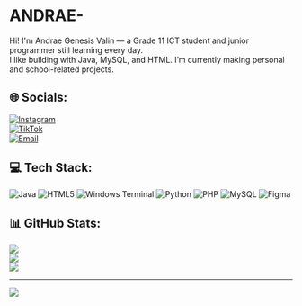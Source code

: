 # ANDRAE-

Hi! I'm Andrae Genesis Valin — a Grade 11 ICT student and junior programmer still learning every day.  
I like building with Java, MySQL, and HTML. I’m currently making personal and school-related projects.

## 🌐 Socials:
[![Instagram](https://img.shields.io/badge/Instagram-%23E4405F.svg?logo=Instagram&logoColor=white)](https://instagram.com/_draezxc)  
[![TikTok](https://img.shields.io/badge/TikTok-%23000000.svg?logo=TikTok&logoColor=white)](https://tiktok.com/@draezxc)  
[![Email](https://img.shields.io/badge/Email-D14836?logo=gmail&logoColor=white)](mailto:andraevalin3@gmail.com)

## 💻 Tech Stack:
![Java](https://img.shields.io/badge/java-%23ED8B00.svg?style=for-the-badge&logo=openjdk&logoColor=white)
![HTML5](https://img.shields.io/badge/html5-%23E34F26.svg?style=for-the-badge&logo=html5&logoColor=white)
![Windows Terminal](https://img.shields.io/badge/Windows%20Terminal-%234D4D4D.svg?style=for-the-badge&logo=windows-terminal&logoColor=white)
![Python](https://img.shields.io/badge/python-3670A0?style=for-the-badge&logo=python&logoColor=ffdd54)
![PHP](https://img.shields.io/badge/php-%23777BB4.svg?style=for-the-badge&logo=php&logoColor=white)
![MySQL](https://img.shields.io/badge/mysql-4479A1.svg?style=for-the-badge&logo=mysql&logoColor=white)
![Figma](https://img.shields.io/badge/figma-%23F24E1E.svg?style=for-the-badge&logo=figma&logoColor=white)

## 📊 GitHub Stats:
![](https://github-readme-stats.vercel.app/api?username=Andrae009&theme=dark&hide_border=false&include_all_commits=false&count_private=false)  
![](https://nirzak-streak-stats.vercel.app/?user=Andrae009&theme=dark&hide_border=false)  
![](https://github-readme-stats.vercel.app/api/top-langs/?username=Andrae009&theme=dark&hide_border=false&include_all_commits=false&count_private=false&layout=compact)

---

[![](https://visitcount.itsvg.in/api?id=Andrae009&icon=0&color=0)](https://visitcount.itsvg.in)


